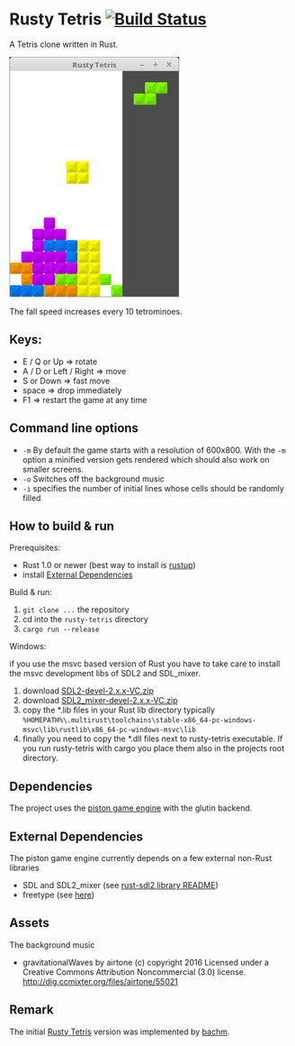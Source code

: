 # Rusty Tetris [![Build Status](https://travis-ci.org/PistonDevelopers/rusty-tetris.svg?branch=master)](https://travis-ci.org/PistonDevelopers/rusty-tetris)


A Tetris clone written in Rust.

![screenshot](rustytetris.png?raw=true)


The fall speed increases every 10 tetrominoes.

## Keys:
- E / Q or Up => rotate
- A / D or Left / Right => move
- S or Down => fast move
- space => drop immediately
- F1 => restart the game at any time

## Command line options
- `-m` By default the game starts with a resolution of 600x800. With the `-m` option a minified version gets rendered which should also work on smaller screens. 
- `-o` Switches off the background music
- `-i` specifies the number of initial lines whose cells should be randomly filled

## How to build & run

Prerequisites:
- Rust 1.0 or newer (best way to install is [rustup](https://www.rustup.rs/))
- install [External Dependencies](#external-dependencies)

Build & run:

1. `git clone ...` the repository
2. cd into the `rusty-tetris` directory
3. `cargo run --release`

Windows:

if you use the msvc based version of Rust you have to take care to install the msvc development libs of SDL2 and SDL_mixer.

1. download [SDL2-devel-2.x.x-VC.zip](https://www.libsdl.org/download-2.0.php)
2. download [SDL2_mixer-devel-2.x.x-VC.zip](https://www.libsdl.org/projects/SDL_mixer/)
3. copy the *.lib files in your Rust lib directory typically `%HOMEPATH%\.multirust\toolchains\stable-x86_64-pc-windows-msvc\lib\rustlib\x86_64-pc-windows-msvc\lib`
4. finally you need to copy the *.dll files next to rusty-tetris executable. If you run rusty-tetris with cargo you place them also in the projects root directory.


## Dependencies

The project uses the [piston game engine](https://github.com/PistonDevelopers/piston) with the glutin backend.

## External Dependencies

The piston game engine currently depends on a few external non-Rust libraries
- SDL and SDL2_mixer (see [rust-sdl2 library README](https://github.com/AngryLawyer/rust-sdl2#requirements))
- freetype (see [here](https://github.com/PistonDevelopers/Piston-Tutorials/tree/master/getting-started#installing-dependencies))

## Assets
The background music
- gravitationalWaves by airtone (c) copyright 2016 Licensed under a Creative Commons Attribution Noncommercial  (3.0) license. http://dig.ccmixter.org/files/airtone/55021 

## Remark
The initial [Rusty Tetris](https://github.com/bachm/rusty-tetris) version was implemented by [bachm](https://github.com/bachm).
